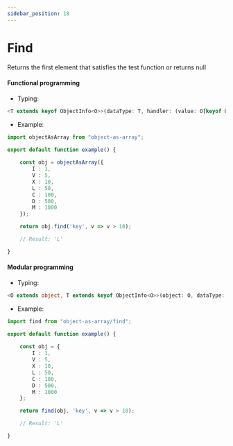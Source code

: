 ```yaml
---
sidebar_position: 18
---
```


# Find

Returns the first element that satisfies the test function or returns null

<h4>Functional programming</h4>

 - Typing:

```ts
<T extends keyof ObjectInfo<O>>(dataType: T, handler: (value: O[keyof O], key: keyof O) => boolean) => ObjectInfo<O>[T] | null
```

 - Example:

```ts
import objectAsArray from "object-as-array";

export default function example() {
    
    const obj = objectAsArray({
        I : 1,
        V : 5,
        X : 10,
        L : 50,
        C : 100,
        D : 500,
        M : 1000
    });

    return obj.find('key', v => v > 10);

    // Result: 'L'

}
```

<h4>Modular programming</h4>

 - Typing:

```ts
<O extends object, T extends keyof ObjectInfo<O>>(object: O, dataType: T, handler: (value: O[keyof O], key: keyof O) => boolean) => ObjectInfo<O>[T] | null
```

 - Example:

```ts
import find from "object-as-array/find";

export default function example() {
    
    const obj = {
        I : 1,
        V : 5,
        X : 10,
        L : 50,
        C : 100,
        D : 500,
        M : 1000
    };

    return find(obj, 'key', v => v > 10);

    // Result: 'L'

}
```
